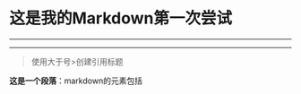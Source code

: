 # 这是我的Markdown第一次尝试
---
***
> 使用大于号>创建引用标题

**这是一个段落**：markdown的元素包括
<!--stackedit_data:
eyJoaXN0b3J5IjpbMjEwNDMzNzM3OF19
-->